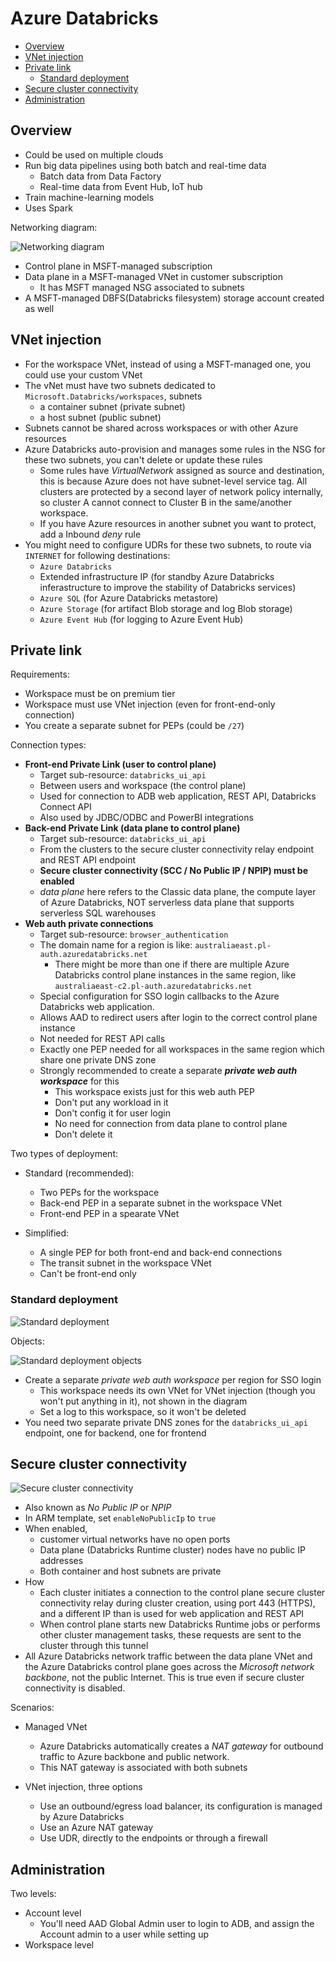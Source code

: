 # Azure Databricks

- [Overview](#overview)
- [VNet injection](#vnet-injection)
- [Private link](#private-link)
  - [Standard deployment](#standard-deployment)
- [Secure cluster connectivity](#secure-cluster-connectivity)
- [Administration](#administration)


## Overview

- Could be used on multiple clouds
- Run big data pipelines using both batch and real-time data
  - Batch data from Data Factory
  - Real-time data from Event Hub, IoT hub
- Train machine-learning models
- Uses Spark

Networking diagram:

![Networking diagram](images/azure_databricks-arch-diagram.png)

- Control plane in MSFT-managed subscription
- Data plane in a MSFT-managed VNet in customer subscription
  - It has MSFT managed NSG associated to subnets
- A MSFT-managed DBFS(Databricks filesystem) storage account created as well


## VNet injection

- For the workspace VNet, instead of using a MSFT-managed one, you could use your custom VNet
- The vNet must have two subnets dedicated to `Microsoft.Databricks/workspaces`, subnets
  - a container subnet (private subnet)
  - a host subnet (public subnet)
- Subnets cannot be shared across workspaces or with other Azure resources
- Azure Databricks auto-provision and manages some rules in the NSG for these two subnets, you can't delete or update these rules
  - Some rules have *VirtualNetwork* assigned as source and destination, this is because Azure does not have subnet-level service tag. All clusters are protected by a second layer of network policy internally, so cluster A cannot connect to Cluster B in the same/another workspace.
  - If you have Azure resources in another subnet you want to protect, add a Inbound *deny* rule
- You might need to configure UDRs for these two subnets, to route via `INTERNET` for following destinations:
  - `Azure Databricks`
  - Extended infrastructure IP (for standby Azure Databricks inferastructure to improve the stability of Databricks services)
  - `Azure SQL` (for Azure Databricks metastore)
  - `Azure Storage` (for artifact Blob storage and log Blob storage)
  - `Azure Event Hub` (for logging to Azure Event Hub)


## Private link

Requirements:
- Workspace must be on premium tier
- Workspace must use VNet injection (even for front-end-only connection)
- You create a separate subnet for PEPs (could be `/27`)

Connection types:

- **Front-end Private Link (user to control plane)**
  - Target sub-resource: `databricks_ui_api`
  - Between users and workspace (the control plane)
  - Used for connection to ADB web application, REST API, Databricks Connect API
  - Also used by JDBC/ODBC and PowerBI integrations
- **Back-end Private Link (data plane to control plane)**
  - Target sub-resource: `databricks_ui_api`
  - From the clusters to the secure cluster connectivity relay endpoint and REST API endpoint
  - **Secure cluster connectivity (SCC / No Public IP / NPIP) must be enabled**
  - *data plane* here refers to the Classic data plane, the compute layer of Azure Databricks, NOT serverless data plane that supports serverless SQL warehouses
- **Web auth private connections**
  - Target sub-resource: `browser_authentication`
  - The domain name for a region is like: `australiaeast.pl-auth.azuredatabricks.net`
    - There might be more than one if there are multiple Azure Databricks control plane instances in the same region, like `australiaeast-c2.pl-auth.azuredatabricks.net`
  - Special configuration for SSO login callbacks to the Azure Databricks web application.
  - Allows AAD to redirect users after login to the correct control plane instance
  - Not needed for REST API calls
  - Exactly one PEP needed for all workspaces in the same region which share one private DNS zone
  - Strongly recommended to create a separate ***private web auth workspace*** for this
    - This workspace exists just for this web auth PEP
    - Don't put any workload in it
    - Don't config it for user login
    - No need for connection from data plane to control plane
    - Don't delete it

Two types of deployment:

- Standard (recommended):
  - Two PEPs for the workspace
  - Back-end PEP in a separate subnet in the workspace VNet
  - Front-end PEP in a spearate VNet

- Simplified:
  - A single PEP for both front-end and back-end connections
  - The transit subnet in the workspace VNet
  - Can't be front-end only

### Standard deployment

![Standard deployment](images/azure_databricks-private-link-standard-deployment.png)

Objects:

![Standard deployment objects](images/azure_databricks-private-link-standard-deployment-objects.png)

- Create a separate *private web auth workspace* per region for SSO login
  - This workspace needs its own VNet for VNet injection (though you won't put anything in it), not shown in the diagram
  - Set a log to this workspace, so it won't be deleted
- You need two separate private DNS zones for the `databricks_ui_api` endpoint, one for backend, one for frontend


## Secure cluster connectivity

![Secure cluster connectivity](./images/azure_databricks-secure-cluster-connectivity.png)

- Also known as *No Public IP* or *NPIP*
- In ARM template, set `enableNoPublicIp` to `true`
- When enabled,
  - customer virtual networks have no open ports
  - Data plane (Databricks Runtime cluster) nodes have no public IP addresses
  - Both container and host subnets are private
- How
  - Each cluster initiates a connection to the control plane secure cluster connectivity relay during cluster creation, using port 443 (HTTPS), and a different IP than is used for web application and REST API
  - When control plane starts new Databricks Runtime jobs or performs other cluster management tasks, these requests are sent to the cluster through this tunnel
- All Azure Databricks network traffic between the data plane VNet and the Azure Databricks control plane goes across the *Microsoft network backbone*, not the public Internet. This is true even if secure cluster connectivity is disabled.

Scenarios:

- Managed VNet
  - Azure Databricks automatically creates a *NAT gateway* for outbound traffic to Azure backbone and public network.
  - This NAT gateway is associated with both subnets

- VNet injection, three options
  - Use an outbound/egress load balancer, its configuration is managed by Azure Databricks
  - Use an Azure NAT gateway
  - Use UDR, directly to the endpoints or through a firewall


## Administration

Two levels:

- Account level
  - You'll need AAD Global Admin user to login to ADB, and assign the Account admin to a user while setting up
- Workspace level
